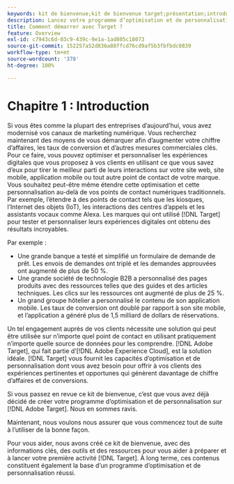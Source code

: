 ```yaml
---
keywords: kit de bienvenue;kit de bienvenue target;présentation;introduction;prise en main
description: Lancez votre programme d’optimisation et de personnalisation avec Adobe Target. Le kit de bienvenue Adobe  [!DNL Target]  est un bon point de départ.
title: Comment démarrer avec Target ?
feature: Overview
exl-id: c7943c6d-03c9-439c-9e1a-1ad805c18073
source-git-commit: 152257a52d836a88ffcd76cd9af5b3fbfbdc0839
workflow-type: tm+mt
source-wordcount: '378'
ht-degree: 100%

---
```


# Chapitre 1 : Introduction

Si vous êtes comme la plupart des entreprises d’aujourd’hui, vous avez modernisé vos canaux de marketing numérique. Vous recherchez maintenant des moyens de vous démarquer afin d’augmenter votre chiffre d’affaires, les taux de conversion et d’autres mesures commerciales clés. Pour ce faire, vous pouvez optimiser et personnaliser les expériences digitales que vous proposez à vos clients en utilisant ce que vous savez d’eux pour tirer le meilleur parti de leurs interactions sur votre site web, site mobile, application mobile ou tout autre point de contact de votre marque. Vous souhaitez peut-être même étendre cette optimisation et cette personnalisation au-delà de vos points de contact numériques traditionnels. Par exemple, l’étendre à des points de contact tels que les kiosques, l’Internet des objets (IoT), les interactions des centres d’appels et les assistants vocaux comme Alexa. Les marques qui ont utilisé [!DNL Target] pour tester et personnaliser leurs expériences digitales ont obtenu des résultats incroyables.

Par exemple :

* Une grande banque a testé et simplifié un formulaire de demande de prêt. Les envois de demandes ont triplé et les demandes approuvées ont augmenté de plus de 50 %.
* Une grande société de technologie B2B a personnalisé des pages produits avec des ressources telles que des guides et des articles techniques. Les clics sur les ressources ont augmenté de plus de 25 %.
* Un grand groupe hôtelier a personnalisé le contenu de son application mobile. Les taux de conversion ont doublé par rapport à son site mobile, et l’application a généré plus de 1,5 milliard de dollars de réservations.

Un tel engagement auprès de vos clients nécessite une solution qui peut être utilisée sur n’importe quel point de contact en utilisant pratiquement n’importe quelle source de données pour les comprendre. [!DNL Adobe Target], qui fait partie d’[!DNL Adobe Experience Cloud], est la solution idéale. [!DNL Target] vous fournit les capacités d’optimisation et de personnalisation dont vous avez besoin pour offrir à vos clients des expériences pertinentes et opportunes qui génèrent davantage de chiffre d’affaires et de conversions.

Si vous passez en revue ce kit de bienvenue, c’est que vous avez déjà décidé de créer votre programme d’optimisation et de personnalisation sur [!DNL Adobe Target]. Nous en sommes ravis.

Maintenant, nous voulons nous assurer que vous commencez tout de suite à l’utiliser de la bonne façon.

Pour vous aider, nous avons créé ce kit de bienvenue, avec des informations clés, des outils et des ressources pour vous aider à préparer et à lancer votre première activité [!DNL Target]. À long terme, ces contenus constituent également la base d’un programme d’optimisation et de personnalisation réussi.
